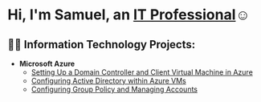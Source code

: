 <h1>Hi, I'm Samuel, an <a href="www.linkedin.com/in/samuel-collie-398325149">IT Professional</a>☺</h1>

<h2>👨‍💻 Information Technology Projects:</h2>

- <b>Microsoft Azure</b>
  - [Setting Up a Domain Controller and Client Virtual Machine in Azure](https://github.com/SamuelC233/configure-ad-vm)
  - [Configuring Active Directory within Azure VMs](https://github.com/SamuelC233/configure-ad)
  - [Configuring Group Policy and Managing Accounts](https://github.com/SamuelC233/configure-gp)


